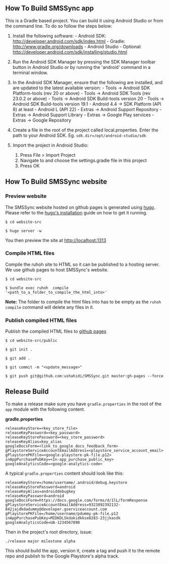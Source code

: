 ## How To Build SMSSync app

This is a Gradle based project. You can build it using Android Studio or from the command line. To 
do so follow the steps below:

1. Install the following software:
       - Android SDK:
         http://developer.android.com/sdk/index.html
       - Gradle:
         http://www.gradle.org/downloads
       - Android Studio - Optional: 
         http://developer.android.com/sdk/installing/studio.html

2. Run the Android SDK Manager by pressing the SDK Manager toolbar button
   in Android Studio or by running the 'android' command in a terminal
   window.

3. In the Android SDK Manager, ensure that the following are installed,
   and are updated to the latest available version:
       - Tools -> Android SDK Platform-tools (rev 20 or above)
       - Tools -> Android SDK Tools (rev 23.0.2 or above)
       - Tools -> Android SDK Build-tools version 20
       - Tools -> Android SDK Build-tools version 19.1
       - Android 4.4 -> SDK Platform (API 8) at least
       - Android L (API 22)
       - Extras -> Android Support Repository
       - Extras -> Android Support Library
       - Extras -> Google Play services
       - Extras -> Google Repository

4. Create a file in the root of the project called local.properties. Enter the path to your Android SDK.
    Eg. `sdk.dir=/opt/android-studio/sdk`

5. Import the project in Android Studio:

    1. Press File > Import Project
    2. Navigate to and choose the settings.gradle file in this project
    3. Press OK


## How To Build SMSSync website

### Preview website

The SMSSync website hosted on github pages is generated using [hugo](http://gohugo.io/).
Please refer to the [hugo's installation](http://gohugo.io/overview/installing/) guide on how to get it running.

```
$ cd website-src

$ hugo server -w

```

You then preview the site at [http://localhost:1313]( http://localhost:1313)

### Compile HTML files

Compile the ruhoh site to HTML so it can be published to a hosting server. We use github pages to host SMSSync's website.

```
$ cd website-src

$ bundle exec ruhoh  compile '<path_to_a_folder_to_compile_the_html_into>'

```

**Note:** The folder to compile the html files into has to be empty as the `ruhoh compile` command will delete any files in it.

### Publish compiled HTML files

Publish the compiled HTML files to [github pages](http://ushahidi.github.io/SMSSync/)

```
$ cd website-src/public

$ git init .

$ git add .

$ git commit -m "<update_message>"

$ git push git@github.com:ushahidi/SMSSync.git master:gh-pages --force

```
## Release Build

To make a release make sure you have `gradle.properties` in the root of the `app` module with the
following content.

**gradle.properties**
```
releaseKeyStore=<key_store_file>
releaseKeyPassword=<key_password>
releaseKeyStorePassword=<key_store_password>
releaseKeyAlias=key_alias
googleDocsForm=<link_to_google_docs_feedback_form>
gPlaystoreServiceAccountEmailAddress=<playstore_service_account_email>
gPlaystorePKFile=<google-playstore-pk-file.p12>
inAppPurchasePubKey=<In-app_purchase_public_key>
googleAnalyticsCode=<google-analytics-code>
```

A typical `gradle.properties` content should look like this:
```
releaseKeyStore=/home/username/.android/debug.keystore
releaseKeyStorePassword=android
releaseKeyAlias=androiddebugkey
releaseKeyPassword=android
googleDocsForm=https://docs.google.com/forms/d/1lL/formResponse
gPlaystoreServiceAccountEmailAddress=9323892392132-842jajdkdadummy@developer.gserviceaccount.com
gPlaystorePKFile=/home/username/pdummy-pk-file.p12
inAppPurchasePubKey=MIDKDLSkdakidkkse8283-23jjkasdk
googleAnalyticsCode=UA-1234567890
```

Then in the project's root directory, issue:

`./release major milestone alpha`

This should build the app, version it, create a tag and push it to the remote repo and publish
to the Google Playstore's alpha track.
